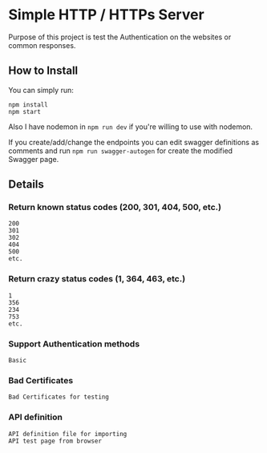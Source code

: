 
# Simple HTTP / HTTPs Server

Purpose of this project is test the Authentication on the websites or common responses.


## How to Install

You can simply run:
 ```
 npm install
 npm start
 ```

Also I have nodemon in `npm run dev` if you're willing to use with nodemon.

If you create/add/change the endpoints you can edit swagger definitions as comments and run `npm run swagger-autogen` for create the modified Swagger page.

## Details

### Return known status codes (200, 301, 404, 500, etc.)
    200 
    301 
    302
    404
    500
    etc.
### Return crazy status codes (1, 364, 463, etc.)
    1
    356
    234
    753
    etc.
### Support Authentication methods
    Basic
    
### Bad Certificates
    Bad Certificates for testing

### API definition
    API definition file for importing
    API test page from browser